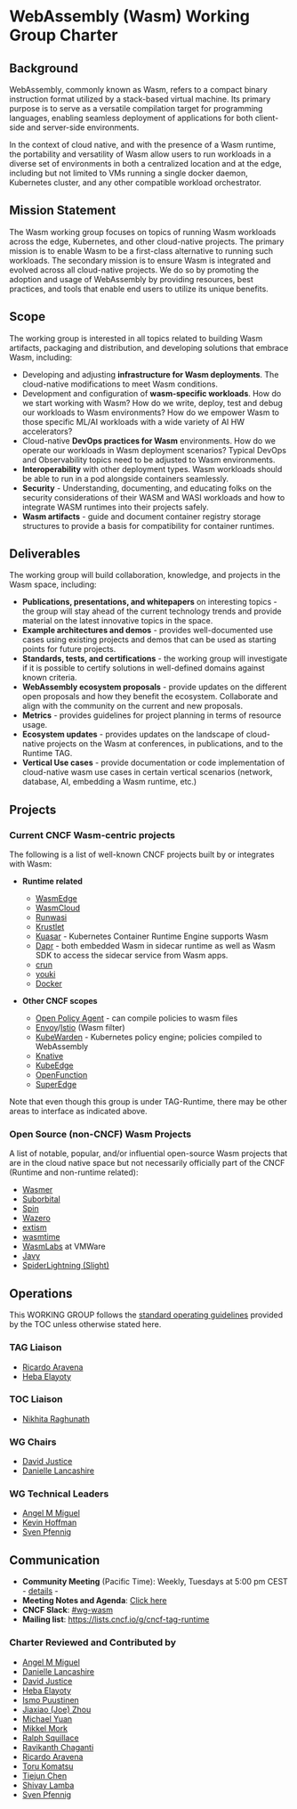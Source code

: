 # WebAssembly (Wasm) Working Group Charter

## Background

WebAssembly, commonly known as Wasm, refers to a compact binary instruction format utilized by a stack-based virtual machine. Its primary purpose is to serve as a versatile compilation target for programming languages, enabling seamless deployment of applications for both client-side and server-side environments.

In the context of cloud native, and with the presence of a Wasm runtime, the portability and versatility of Wasm allow users to run workloads in a diverse set of environments in both a centralized location and at the edge, including but not limited to VMs running a single docker daemon, Kubernetes cluster, and any other compatible workload orchestrator.

## Mission Statement

The Wasm working group focuses on topics of running Wasm workloads across the edge, Kubernetes, and other cloud-native projects. The primary mission is to enable Wasm to be a first-class alternative to running such workloads. The secondary mission is to ensure Wasm is integrated and evolved across all cloud-native projects. We do so by promoting the adoption and usage of WebAssembly by providing resources, best practices, and tools that enable end users to utilize its unique benefits.

## Scope

The working group is interested in all topics related to building Wasm artifacts, packaging and distribution, and developing solutions that embrace Wasm, including:

- Developing and adjusting **infrastructure for Wasm deployments**. The cloud-native modifications to meet Wasm conditions. 
- Development and configuration of **wasm-specific workloads**. How do we start working with Wasm? How do we write,  deploy, test and debug our workloads to Wasm environments? How do we empower Wasm to those specific ML/AI workloads with a wide variety of AI HW accelerators? 
- Cloud-native **DevOps practices for Wasm** environments. How do we operate our workloads in Wasm deployment scenarios? Typical DevOps and Observability topics need to be adjusted to Wasm environments.
- **Interoperability** with other deployment types. Wasm workloads should be able to run in a pod alongside containers seamlessly.
- **Security** - Understanding, documenting, and educating folks on the security considerations of their WASM and WASI workloads and how to integrate WASM runtimes into their projects safely.
- **Wasm artifacts** - guide and document container registry storage structures to provide a basis for compatibility for container runtimes.

## Deliverables

The working group will build collaboration, knowledge, and projects in the Wasm space, including:
 			
- **Publications, presentations, and whitepapers** on interesting topics - the group will stay ahead of the current technology trends and provide material on the latest innovative topics in the space.
- **Example architectures and demos** - provides well-documented use cases using existing projects and demos that can be used as starting points for future projects.
- **Standards, tests, and certifications** - the working group will investigate if it is possible to certify solutions in well-defined domains against known criteria.
- **WebAssembly ecosystem proposals** - provide updates on the different open proposals and how they benefit the ecosystem. Collaborate and align with the community on the current and new proposals. 
- **Metrics** - provides guidelines for project planning in terms of resource usage.
- **Ecosystem updates** - provides updates on the landscape of cloud-native projects on the Wasm at conferences, in publications, and to the Runtime TAG.
- **Vertical Use cases** - provide documentation or code implementation of cloud-native wasm use cases in certain vertical scenarios (network, database, AI, embedding a Wasm runtime, etc.)

## Projects

### Current CNCF Wasm-centric projects

The following is a list of well-known CNCF projects built by or integrates with Wasm:

- **Runtime related**

    - [WasmEdge](https://wasmedge.org/)
    - [WasmCloud](https://github.com/wasmcloud/)
    - [Runwasi](https://github.com/containerd/runwasi)
    - [Krustlet](https://github.com/krustlet/krustlet)
    - [Kuasar](https://github.com/kuasar-io/kuasar) - Kubernetes Container Runtime Engine supports Wasm
    - [Dapr](https://dapr.io) - both embedded Wasm in sidecar runtime as well as Wasm SDK to access the sidecar service from Wasm apps. 
    - [crun](https://github.com/containers/crun)
    - [youki](https://github.com/containers/youki)
    - [Docker](https://docs.docker.com/desktop/wasm/)

- **Other CNCF scopes**

    - [Open Policy Agent](https://github.com/open-policy-agent/opa) - can compile policies to wasm files
    - [Envoy](https://github.com/envoyproxy/envoy)/[Istio](https://github.com/istio/istio) (Wasm filter)
    - [KubeWarden](https://github.com/kubewarden) - Kubernetes policy engine; policies compiled to WebAssembly
    - [Knative](https://knative.dev/docs/)
    - [KubeEdge](https://kubeedge.io/en/)
    - [OpenFunction](https://openfunction.dev)
    - [SuperEdge](https://superedge.io)

Note that even though this group is under TAG-Runtime, there may be other areas to interface as indicated above.

### Open Source (non-CNCF) Wasm Projects

A list of notable, popular, and/or influential open-source Wasm projects that are in the cloud native space but not necessarily officially part of the CNCF (Runtime and non-runtime related):

- [Wasmer](https://wasmer.io/)
- [Suborbital](https://suborbital.dev/)
- [Spin](https://github.com/fermyon/spin)
- [Wazero](https://wazero.io/)
- [extism](https://extism.org)
- [wasmtime](https://wasmtime.dev)
- [WasmLabs](https://wasmlabs.dev) at VMWare
- [Javy](https://github.com/bytecodealliance/javy)
- [SpiderLightning (Slight)](https://github.com/deislabs/spiderlightning)

## Operations

This WORKING GROUP follows the [standard operating guidelines](https://github.com/cncf/toc/blob/main/tags/cncf-tags.md#operating-model) provided by the TOC unless otherwise stated here.

### TAG Liaison
- [Ricardo Aravena](https://github.com/raravena80)
- [Heba Elayoty](https://github.com/helayoty)

### TOC Liaison
- [Nikhita Raghunath](https://github.com/nikhita)

### WG Chairs
- [David Justice](https://github.com/devigned)
- [Danielle Lancashire](https://github.com/endocrimes)


### WG Technical Leaders
- [Angel M Miguel](https://github.com/Angelmmiguel)
- [Kevin Hoffman](https://github.com/autodidaddict)
- [Sven Pfennig](https://github.com/0xE282B0)

## Communication

- **Community Meeting** (Pacific Time): Weekly, Tuesdays at 5:00 pm CEST - [details](https://tockify.com/cncf.public.events/detail/609/1687273200000?search=wasm) -
- **Meeting Notes and Agenda**: [Click here](https://docs.google.com/document/d/1d6PvdCuKbSdcuXG2M9fBSDQPTPfHYA0PPDTM2plbH3I/edit#heading=h.cthb8ncah3pb)
- **CNCF Slack**: [#wg-wasm](https://cloud-native.slack.com/archives/C056EDRH4PJ)
- **Mailing list**: https://lists.cncf.io/g/cncf-tag-runtime 

### Charter Reviewed and Contributed by
- [Angel M Miguel](https://github.com/Angelmmiguel)
- [Danielle Lancashire](https://github.com/endocrimes)
- [David Justice](https://github.com/devigned)
- [Heba Elayoty](https://github.com/helayoty)
- [Ismo Puustinen](https://github.com/ipuustin)
- [Jiaxiao (Joe) Zhou](https://github.com/Mossaka)
- [Michael Yuan](https://github.com/juntao)
- [Mikkel Mork](https://github.com/mikkelhegn)
- [Ralph Squillace](https://github.com/squillace)
- [Ravikanth Chaganti](https://github.com/rchaganti)
- [Ricardo Aravena](https://github.com/raravena80)
- [Toru Komatsu](https://github.com/utam0k)
- [Tiejun Chen](https://github.com/TiejunChina)
- [Shivay Lamba](https://github.com/shivaylamba)
- [Sven Pfennig](https://github.com/0xE282B0)
